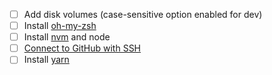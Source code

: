 - [ ] Add disk volumes (case-sensitive option enabled for dev)
- [ ] Install [oh-my-zsh](https://github.com/ohmyzsh/ohmyzsh)
- [ ] Install [nvm](https://github.com/nvm-sh/nvm) and node
- [ ] [Connect to GitHub with SSH](https://help.github.com/en/github/authenticating-to-github/connecting-to-github-with-ssh)
- [ ] Install [yarn](https://classic.yarnpkg.com/en/docs/install/#mac-stable)
